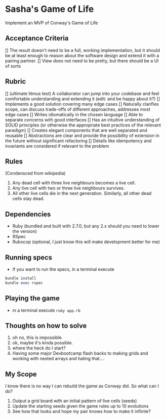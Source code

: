 # Sasha's Game of Life

Implement an MVP of Conway's Game of Life

## Acceptance Criteria

[] The result doesn't need to be a full, working implementation, but it should be at least enough to reason about the software design and extend it with a pairing partner.
[] View does not need to be pretty, but there should be a UI of sorts

## Rubric

[] (ultimate litmus test) A collaborator can jump into your codebase and feel comfortable understanding and extending it (edit: and be happy about it?)
[] Implements a good solution covering many edge cases
[] Naturally clarifies scope, can discuss trade-offs of different approaches, addresses most edge cases
[] Writes idiomatically in the chosen language
[] Able to separate concerns with good interfaces
[] Has an intuitive understanding of SOLID principles (or otherwise the appropriate best practices of the relevant paradigm)
[] Creates elegant components that are well separated and reusable
[] Abstractions are clear and provide the possibility of extension in the future without significant refactoring
[] Details like idempotency and invariants are considered if relevant to the problem

## Rules

(Condensced from wikipedia)

1. Any dead cell with three live neighbours becomes a live cell.
1. Any live cell with two or three live neighbours survives.
1. All other live cells die in the next generation. Similarly, all other dead cells stay dead.

## Dependencies

- Ruby (bundled and built with 2.7.0, but any 2.x should you need to lower the version)
- RSpec
- Rubocop (optional, I just know this will make development better for me)

## Running specs

- If you want to run the specs, in a terminal execute

```rb
bundle install
bundle exec rspec
```

## Playing the game

- in a terminal execute `ruby app.rb`

## Thoughts on how to solve

1. oh no, this is impossible.
2. ok, maybe it's kinda possible.
3. where the heck do I start?
4. Having some major Devbootcamp flash backs to making grids and working with nested arrays and hating that....

## My Scope

I know there is no way I can rebuild the game as Conway did. So what can I do?

1. Output a grid board with an initial pattern of live cells (seeds)
2. Update the starting seeds given the game rules up to 10 evolutions
3. See how that looks and hope my pair knows how to make it infiinte?

